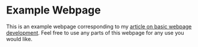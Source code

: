# Example Webpage
This is an example webpage corresponding to my [article on basic webpage development](https://rutar.org/writing/how-to-build-a-personal-webpage-from-scratch/).
Feel free to use any parts of this webpage for any use you would like.
